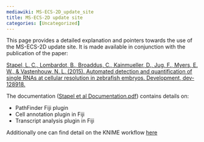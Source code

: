 ```yaml
---
mediawiki: MS-ECS-2D_update_site
title: MS-ECS-2D update site
categories: [Uncategorized]
---
```


This page provides a detailed explanation and pointers towards the use of the MS-ECS-2D update site. It is made available in conjunction with the publication of the paper:

[Stapel, L. C., Lombardot, B., Broaddus, C., Kainmueller, D., Jug, F., Myers, E. W., & Vastenhouw, N. L. (2015). Automated detection and quantification of single RNAs at cellular resolution in zebrafish embryos. Development, dev-128918.](http://www.ncbi.nlm.nih.gov/pubmed/26700682)

The documentation ([Stapel et al Documentation.pdf](/media/plugins/stapel-et-al-documentation.pdf)) contains details on:

-   PathFinder Fiji plugin
-   Cell annotation plugin in Fiji
-   Transcript analysis plugin in Fiji

Additionally one can find detail on the KNIME workflow [here](https://dais.bioimagecomputing.com/projects/membrane-stained-epithelial-cell-segmentation)
